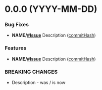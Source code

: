 <a name="0.0.0"></a>
# 0.0.0 (YYYY-MM-DD)


### Bug Fixes

* **NAME/[#Issue](https://github.com/lathonez/clicker/issues/#Issue)** Description ([commitHash](https://github.com/lathonez/clicker/commit/commitHash))

### Features

* **NAME/[#Issue](https://github.com/lathonez/clicker/issues/#Issue)** Description ([commitHash](https://github.com/lathonez/clicker/commit/commitHash))

### BREAKING CHANGES

* Description - was / is now